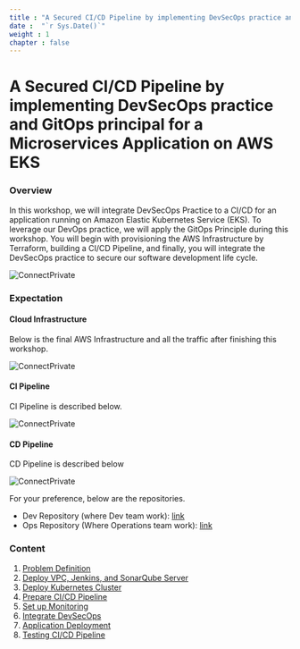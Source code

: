 ```yaml
---
title : "A Secured CI/CD Pipeline by implementing DevSecOps practice and GitOps principal for a Microservices Application on AWS EKS"
date :  "`r Sys.Date()`" 
weight : 1 
chapter : false
---
```

# A Secured CI/CD Pipeline by implementing DevSecOps practice and GitOps principal for a Microservices Application on AWS EKS

### Overview

In this workshop, we will integrate DevSecOps Practice to a CI/CD for an application running on Amazon Elastic Kubernetes Service (EKS). To leverage our DevOps practice, we will apply the GitOps Principle during this workshop. You will begin with provisioning the AWS Infrastructure by Terraform, building a CI/CD Pipeline, and finally, you will integrate the DevSecOps practice to secure our software development life cycle.

![ConnectPrivate](/FCJ2024-Workshop2/images/Workshop2.gif) 

### Expectation

#### Cloud Infrastructure

Below is the final AWS Infrastructure and all the traffic after finishing this workshop.

![ConnectPrivate](/FCJ2024-Workshop2/images/Archi.gif)

#### CI Pipeline
CI Pipeline is described below.

![ConnectPrivate](/FCJ2024-Workshop2/images/CI_Pipeline.gif)


#### CD Pipeline
CD Pipeline is described below

![ConnectPrivate](/FCJ2024-Workshop2/images/CD_Pipeline.gif)

For your preference, below are the repositories.

- Dev Repository (where Dev team work): [link](https://github.com/heyyytamvo/FCJ2024-WS2-DevRepo)
- Ops Repository (Where Operations team work): [link](https://github.com/heyyytamvo/FCJ2024-WS2-OpsRepo)


### Content

 1. [Problem Definition](1-Introduce)
 2. [Deploy VPC, Jenkins, and SonarQube Server](2-vpc-ec2/)
 3. [Deploy Kubernetes Cluster](3-EKS/)
 4. [Prepare CI/CD Pipeline](4-cicd/)
 5. [Set up Monitoring](5-finish-monitoring/)
 6. [Integrate DevSecOps](6-devsecops/)
 7. [Application Deployment](7-argocd-autodeploy/)
 8. [Testing CI/CD Pipeline](8-cicd-test/)
